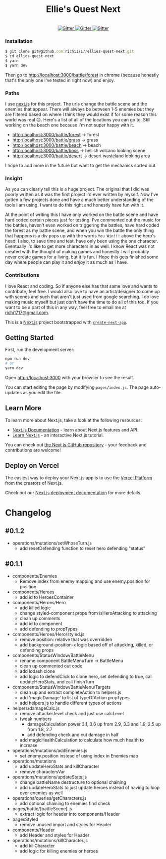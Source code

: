 <h1 align="center">Ellie's Quest Next</h1>

<p align="center">
  <br>
    <a href="https://travis-ci.org/richi1717/ellies-quest-next">
      <img src="https://img.shields.io/travis/rust-lang/rust.svg?style=plastic" alt="Gitter">
    </a>
    <a href="https://github.com/richi1717/ellies-quest-next">
      <img src="https://img.shields.io/david/expressjs/express.svg?style=plastic" alt="Gitter">
    </a>
    <a href="https://github.com/richi1717/ellies-quest-next">
      <img src="https://img.shields.io/david/dev/expressjs/express.svg?style=plastic" alt="Gitter">
    </a>
</p>

### Installation

```javascript
$ git clone git@github.com:richi1717/ellies-quest-next.git
$ cd ellies-quest-next
$ yarn
$ yarn dev
```

Then go to [http://localhost:3000/battle/forest](http:/localhost:3000/battle/forest) in chrome (because honestly that's the only one I've tested in right now) and enjoy.

### Paths

I use [next.js](https://nextjs.org/) for this project. The urls change the battle scene
and the enemies that appear. There will always be between 1-5 enemies but they are filtered based on where I think they
would exist if for some reason this world was real 😉. Here's a list of all of the locations you can go to. Still working
on the beach one because I'm not super happy with it.

- [http:/localhost:3000/battle/forest](http:/localhost:3000/battle/forest) -> forest
- [http:/localhost:3000/battle/grass](http:/localhost:3000/battle/grass) -> grass
- [http:/localhost:3000/battle/beach](http:/localhost:3000/battle/beach) -> beach
- [http:/localhost:3000/battle/boss](http:/localhost:3000/battle/boss) -> hellish volcano looking scene
- [http:/localhost:3000/battle/desert](http:/localhost:3000/battle/desert) -> desert wasteland looking area

I hope to add more in the future but want to get the mechanics sorted out.

### Insight

As you can clearly tell this is a huge project. The original that I did was poorly written as it was the first project I'd ever written by myself. Now I've gotten a few projects done and have a much better understanding of the tools I am using. I want to do this right and honestly have fun with it.

At the point of writing this I have only worked on the battle scene and have hard coded certain pieces just for testing. I've commented out the music for the battles, haven't even worked on triggering the battles, have hard coded the forest as my battle scene, and when you win the battle the only thing that happens is a div pops up with the words `You Win!!!` above the hero's head. I also, to save time and test, have only been using the one character. Eventually I'd like to get more characters in as well. I know React was not created with the thought of making games and honestly I will probably never create games for a living, but it is fun. I Hope this gets finished some day where people can play it and enjoy it as much as I have.

### Contributions

I love React and coding. So if anyone else has that same love and wants to contribute, feel free. I would also love to have an artist/designer to come up with scenes and such that aren't just used from google searching. I do love making music myself but just don't have the time to do all of this too.
If you want to be a part of this in any way, feel free to email me at richi1717@gmail.com.

This is a [Next.js](https://nextjs.org/) project bootstrapped with [`create-next-app`](https://github.com/zeit/next.js/tree/canary/packages/create-next-app).

## Getting Started

First, run the development server:

```bash
npm run dev
# or
yarn dev
```

Open [http://localhost:3000](http://localhost:3000) with your browser to see the result.

You can start editing the page by modifying `pages/index.js`. The page auto-updates as you edit the file.

## Learn More

To learn more about Next.js, take a look at the following resources:

- [Next.js Documentation](https://nextjs.org/docs) - learn about Next.js features and API.
- [Learn Next.js](https://nextjs.org/learn) - an interactive Next.js tutorial.

You can check out [the Next.js GitHub repository](https://github.com/zeit/next.js/) - your feedback and contributions are welcome!

## Deploy on Vercel

The easiest way to deploy your Next.js app is to use the [Vercel Platform](https://vercel.com/import?utm_medium=default-template&filter=next.js&utm_source=create-next-app&utm_campaign=create-next-app-readme) from the creators of Next.js.

Check out our [Next.js deployment documentation](https://nextjs.org/docs/deployment) for more details.

# Changelog

## #0.1.2

- operations/mutations/setWhoseTurn.js
  - add resetDefending function to reset hero defending "status"

## #0.1.1

- components/Enemies
  - Remove index from enemy mapping and use enemy.position for position
- components/Heroes
  - add id to HeroesContainer
- components/Heroes/Hero
  - add killed logic
  - change styled-component props from isHeroAttacking to attacking
  - clean up comments
  - add id to component
  - add defending to propTypes
- components/Heroes/Hero/styled.js
  - remove position: relative that was overridden
  - add background-position-x logic based off of attacking, killed, or defending props
- components/StatusWindow/BattleMenu
  - rename component BattleMenuTurn -> BattleMenu
  - clean up commented out code
  - add lodash clone
  - add logic to defendClick to clone hero, set defending to true, call updateHeroStats,
    and call finishTurn
- components/StatusWindow/BattleMenu/Targets
  - clean up and extract completeAction to helpers.js
  - add 'magicDamage' to list of typeOfAction propTypes
  - add helpers.js to handle different types of actions
- helpers/damageCalc.js
  - remove attacker.level check and just use calcLevel
  - tweak numbers
    - damageCalculation power 3.1, 3.6 up from 2.9, 3.3 and 1.9, 2.5 up from 1.8, 2.7
    - add defending check and cut damage in half
  - add magicHealthCalculation to calculate how much health to increase
- operations/mutations/addEnemies.js
  - set enemy.position instead of using index in Enemies map
- operations/mutations
  - add updateHeroStats and killCharacter
  - remove charactersVar
- operations/mutations/updateStats.js
  - change battleName destructure to optional chaining
  - add updateHeroStats to just update heroes instead of having to loop over enemies as well
- operations/queries/getCharacters.js
  - add optional chaining to enemies find check
- pages/battle/[battleScene].js
  - extract logic for header into components/Header
- pagesStyled
  - remove unused import and styles for Header
- components/Header
  - add Header and styles for Header
- operations/mutations/killCharacter.js
  - add killCharacter
  - add logic for killing enemies or heroes
